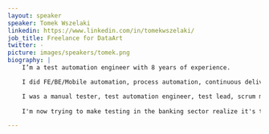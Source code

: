```yaml
---
layout: speaker
speaker: Tomek Wszelaki
linkedin: https://www.linkedin.com/in/tomekwszelaki/
job_title: Freelance for DataArt
twitter: -
picture: images/speakers/tomek.png
biography: |
    I’m a test automation engineer with 8 years of experience.

	I did FE/BE/Mobile automation, process automation, continuous delivery, and more in Python, Java and Node.js.

	I was a manual tester, test automation engineer, test lead, scrum master, QA mentor, business analyst and QA community master.
	
	I'm now trying to make testing in the banking sector realize it's the 21 century already :P

---
```

